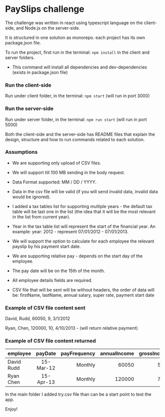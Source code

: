 # PaySlips challenge

The challenge was written in react using typescript language on the client-side,
and Node.js on the server-side.

It is structured in one solution as monorepo. each project has its own package.json file.

To run the project, first run in the terminal: `npm install` in the client and server folders.

* This command will install all dependencies and dev-dependencies (exists in package.json file)

### Run the client-side

Run under client folder, in the terminal: `npm start` (will run in port 3000)

### Run the server-side

Run under server folder, in the terminal: `npm run start` (will run in port 5000)

Both the client-side and the server-side has README files that explain the design, structure and how to run commands related to each solution.

### Assumptions

* We are supporting only upload of CSV files.

* We will support till 100 MB sending in the body request.

* Data Format supported: MM / DD / YYYY.

* Data in the csv file will be valid (if you will send invalid data, invalid data would be ignored).

* I added a tax tables list for supporting multiple years - the default tax table will be last one in the list (the idea that it will be the most relevant in the list from current year).

* Year in the tax table list will represent the start of the financial year. An example: year: 2012 - represent 07/01/2012 - 07/01/2013.

* We will support the option to calculate for each employee the relevant payslip by his payment start date.

* We are supporting relative pay - depends on the start day of the employee.

* The pay date will be on the 15th of the month.

* All employee details fields are required.

* CSV file that will be sent will be without headers, the order of data will be: firstName, lastName, annual salary, super rate, payment start date

### Example of CSV file content sent

David, Rudd, 60050, 9, 3/1/2012

Ryan, Chen, 120000, 10, 4/10/2013 - (will return relative payment)

### Example of CSV file content returned

| employee  | payDate | payFrequency | annualIncome | grossIncome|incomeTax|netIncome|super|isRelativePayment|message|
| :------------ |:----:| -----:|-----:|-----:|-----:|-----:|-----:|-----:|-----:|
| David Rudd | 15-Mar-12 | Monthly | 60050 | 5004 | 922 | 4082 | 450 | FALSE |  |
| Ryan Chen  | 15-Apr-13 | Monthly | 120000 | 7000 | 1719 | 5281 | 700 | TRUE |  |


In the main folder I added try.csv file than can be a start point to test the app.

Enjoy!
